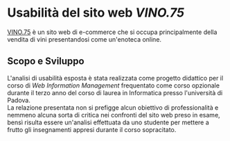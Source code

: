 # Usabilità del sito web *VINO.75*
[VINO.75](https://www.vino75.com/) è un sito web di e-commerce che si occupa principalmente della vendita di vini presentandosi come un'enoteca online.  

## Scopo e Sviluppo
L'analisi di usabilità esposta è stata realizzata come progetto didattico per il corso di *Web Information Management* frequentato come corso opzionale durante il terzo anno del corso di laurea in Informatica presso l'università di Padova.  
La relazione presentata non si prefigge alcun obiettivo di professionalità e nemmeno alcuna sorta di critica nei confronti del sito web preso in esame, bensì risulta essere un'analisi effettuata da uno studente per mettere a frutto gli insegnamenti appresi durante il corso sopracitato.
